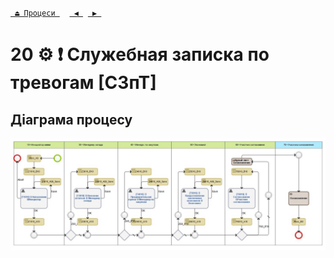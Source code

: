 ﻿[` ⏏ Процеси `](../../README.md)    [` ◀ `](../P19/P19.md)  [` ▶ `](../P21/P21.md)
# 20 ⚙ ❗ Служебная записка по тревогам [СЗпТ]

## Діаграма процесу
![P20_Diagram](./Images/P20_Diagram.png)